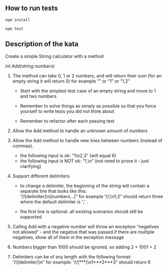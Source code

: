 ## How to run tests

`npm install`

`npm test`

## Description of the kata

Create a simple String calculator with a method

*int Add(string numbers)*

1. The method can take 0, 1 or 2 numbers, and will return their sum 
(for an empty string it will return 0) for example “” or “1” or “1,2”

    - Start with the simplest test case of an empty string and move to 1 and two numbers

    - Remember to solve things as simply as possible so that you force
yourself to write tests you did not think about

    - Remember to refactor after each passing test

2. Allow the Add method to handle an unknown amount of numbers

3. Allow the Add method to handle new lines between numbers (instead of commas).
    - the following input is ok:  “1\n2,3”  (will equal 6)
    - the following input is NOT ok:  “1,\n” (not need to prove it - just clarifying)

4. Support different delimiters

    - to change a delimiter, the beginning of the string will contain a separate line that looks like this:  
  “//[delimiter]\n[numbers…]” for example “//;\n1;2” 
  should return three where the default delimiter is ‘;’ .

    - the first line is optional. all existing scenarios should still be supported

5. Calling Add with a negative number will throw an exception “negatives not allowed” - and the negative that was passed.if there are multiple negatives, show all of them in the exception message

6. Numbers bigger than 1000 should be ignored, so adding 2 + 1001  = 2

7. Delimiters can be of any length with the following format:  “//[delimiter]\n” for example: “//[\*\*\*]\n1\*\*\*2\*\*\*3” should return 6
